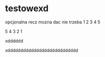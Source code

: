 # testowexd
opcjonalna recz mozna dac nie trzeba
1
2
3
4
5

5
4
3
2
1

xdddddd

xddddddddddddddddddddddddddd
